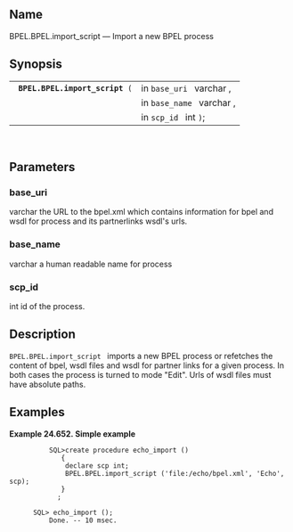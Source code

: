 <div>

<div>

</div>

<div>

## Name

BPEL.BPEL.import_script — Import a new BPEL process

</div>

<div>

## Synopsis

<div>

|                                      |                           |
|--------------------------------------|---------------------------|
| ` `**`BPEL.BPEL.import_script`**` (` | in `base_uri ` varchar ,  |
|                                      | in `base_name ` varchar , |
|                                      | in `scp_id ` int `)`;     |

<div>

 

</div>

</div>

</div>

<div>

## Parameters

<div>

### base_uri

<span class="type">varchar </span> the URL to the bpel.xml which
contains information for bpel and wsdl for process and its partnerlinks
wsdl's urls.

</div>

<div>

### base_name

<span class="type">varchar </span> a human readable name for process

</div>

<div>

### scp_id

<span class="type">int </span> id of the process.

</div>

</div>

<div>

## Description

`BPEL.BPEL.import_script ` imports a new BPEL process or refetches the
content of bpel, wsdl files and wsdl for partner links for a given
process. In both cases the process is turned to mode "Edit". Urls of
wsdl files must have absolute paths.

</div>

<div>

## Examples

<div>

**Example 24.652. Simple example**

<div>

``` screen
          SQL>create procedure echo_import ()
             {
              declare scp int;
              BPEL.BPEL.import_script ('file:/echo/bpel.xml', 'Echo', scp);
             }
            ;

      SQL> echo_import ();
          Done. -- 10 msec.
      
```

</div>

</div>

  

</div>

</div>
